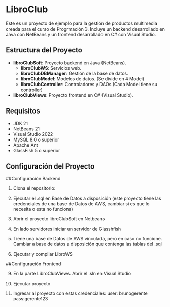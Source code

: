 # LibroClub

Este es un proyecto de ejemplo para la gestión de productos multimedia creada para el curso de Progrmación 3. Incluye un backend desarrollado en Java con NetBeans y un frontend desarrollado en C# con Visual Studio.

## Estructura del Proyecto

- **libroClubSoft**: Proyecto backend en Java (NetBeans).
  - **libroClubWS**: Servicios web.
  - **libroClubDBManager**: Gestión de la base de datos.
  - **libroClubModel**: Modelos de datos. (Se divide en 4 Model)
  - **libroClubController**: Controladores y DAOs.(Cada Model tiene su controller)
- **libroClubViews**: Proyecto frontend en C# (Visual Studio).

## Requisitos

- JDK 21
- NetBeans 21
- Visual Studio 2022
- MySQL 8.0 o superior
- Apache Ant
- GlassFish 5 o superior

## Configuración del Proyecto

##Configuración Backend

1. Clona el repositorio:

2. Ejecutar el .sql en Base de Datos a disposición (este proyecto tiene las credenciales de una base de Datos de AWS, cambiar si es que lo necesita o esta no funciona)
   
4. Abrir el proyecto libroClubSoft en Netbeans

5. En lado servidores iniciar un servidor de Glasshfish

6. Tiene una base de Datos de AWS vinculada, pero en caso no funcione. Cambiar a base de datos a disposición que contenga las tablas del .sql

7. Ejecutar y compilar LibroWS

##Configuración Frontend

9. En la parte LibroClubViews. Abrir el .sln en Visual Studio

11. Ejecutar proyecto

12. Ingresar al proyecto con estas credenciales:   user: brunogerente   pass:gerente123
